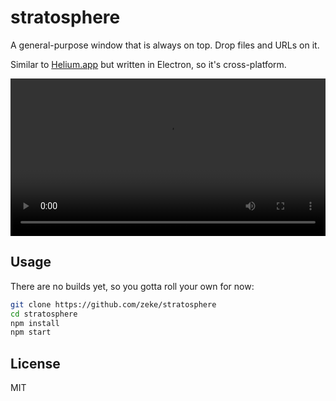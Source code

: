 # stratosphere

A general-purpose window that is always on top. Drop files and URLs on it.

Similar to [Helium.app](http://heliumfloats.com/) but written in Electron, so
it's cross-platform.

<video src="screencast.mp4" width="100%">
</video>

## Usage

There are no builds yet, so you gotta roll your own for now:

```sh
git clone https://github.com/zeke/stratosphere
cd stratosphere
npm install
npm start
```

## License

MIT
